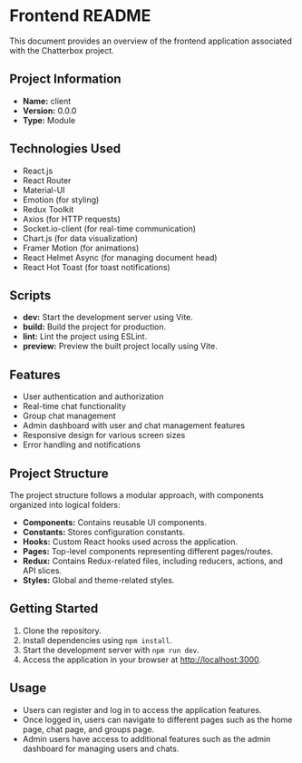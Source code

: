 # Frontend README

This document provides an overview of the frontend application associated with the Chatterbox project.

## Project Information

- **Name:** client
- **Version:** 0.0.0
- **Type:** Module

## Technologies Used

- React.js
- React Router
- Material-UI
- Emotion (for styling)
- Redux Toolkit
- Axios (for HTTP requests)
- Socket.io-client (for real-time communication)
- Chart.js (for data visualization)
- Framer Motion (for animations)
- React Helmet Async (for managing document head)
- React Hot Toast (for toast notifications)

## Scripts

- **dev:** Start the development server using Vite.
- **build:** Build the project for production.
- **lint:** Lint the project using ESLint.
- **preview:** Preview the built project locally using Vite.

## Features

- User authentication and authorization
- Real-time chat functionality
- Group chat management
- Admin dashboard with user and chat management features
- Responsive design for various screen sizes
- Error handling and notifications

## Project Structure

The project structure follows a modular approach, with components organized into logical folders:

- **Components:** Contains reusable UI components.
- **Constants:** Stores configuration constants.
- **Hooks:** Custom React hooks used across the application.
- **Pages:** Top-level components representing different pages/routes.
- **Redux:** Contains Redux-related files, including reducers, actions, and API slices.
- **Styles:** Global and theme-related styles.

## Getting Started

1. Clone the repository.
2. Install dependencies using `npm install`.
3. Start the development server with `npm run dev`.
4. Access the application in your browser at [http://localhost:3000](http://localhost:3000).

## Usage

- Users can register and log in to access the application features.
- Once logged in, users can navigate to different pages such as the home page, chat page, and groups page.
- Admin users have access to additional features such as the admin dashboard for managing users and chats.
